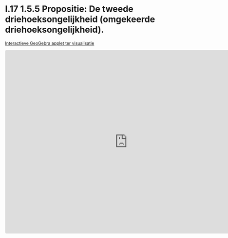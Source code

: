 # I.17 1.5.5 Propositie: De tweede driehoeksongelijkheid (omgekeerde driehoeksongelijkheid).

[Interactieve GeoGebra applet ter visualisatie](https://www.geogebra.org/3d/wwzv3uzz)

<iframe src="https://www.geogebra.org/3d/wwzv3uzz?embed" width="800" height="600" allowfullscreen style="border: 1px solid #e4e4e4;border-radius: 4px;" frameborder="0"></iframe>
